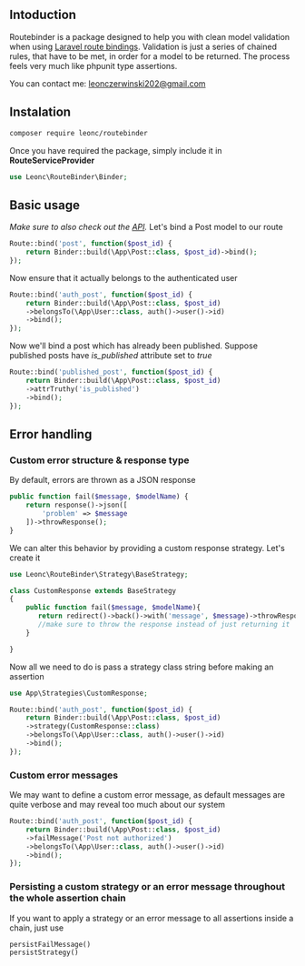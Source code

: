 ## Intoduction ##

Routebinder is a package designed to help you with clean model validation when using [Laravel route bindings](https://laravel.com/docs/5.8/routing#route-model-binding). Validation is just a series of chained rules, that have to be met, in order for a model to be returned. The process feels very much like phpunit type assertions.

You can contact me: 
leonczerwinski202@gmail.com

## Instalation ##

```bash
composer require leonc/routebinder
```

Once you have required the package, simply include it in **RouteServiceProvider**
```php
use Leonc\RouteBinder\Binder;
```

## Basic usage ##
*Make sure to also check out the [API](https://github.com/boring-leon/route-binder/blob/master/API.md).*
Let's bind a Post model to our route
```php
Route::bind('post', function($post_id) {
    return Binder::build(\App\Post::class, $post_id)->bind();
});
```

Now ensure that it actually belongs to the authenticated user

```php
Route::bind('auth_post', function($post_id) {
    return Binder::build(\App\Post::class, $post_id)
    ->belongsTo(\App\User::class, auth()->user()->id)
    ->bind();
});
```
Now we'll bind a post which has already been published. Suppose published posts have *is_published* attribute set to *true*

```php
Route::bind('published_post', function($post_id) {
    return Binder::build(\App\Post::class, $post_id)
    ->attrTruthy('is_published')
    ->bind();
});

```

## Error handling ##
### Custom error structure & response type ###

By default, errors are thrown as a JSON response
```php
public function fail($message, $modelName) {
    return response()->json([
        'problem' => $message
    ])->throwResponse();
}
```
We can alter this behavior by providing a custom response strategy. Let's create it
```php
use Leonc\RouteBinder\Strategy\BaseStrategy;

class CustomResponse extends BaseStrategy
{
    public function fail($message, $modelName){
       return redirect()->back()->with('message', $message)->throwResponse();
       //make sure to throw the response instead of just returning it
    }

}
```
Now all we need to do is pass a strategy class string before making an assertion
```php
use App\Strategies\CustomResponse;

Route::bind('auth_post', function($post_id) {
    return Binder::build(\App\Post::class, $post_id)
    ->strategy(CustomResponse::class)
    ->belongsTo(\App\User::class, auth()->user()->id)
    ->bind();
});
```

### Custom error messages ###
We may want to define a custom error message, as default messages are quite verbose and may reveal too much about our system

```php
Route::bind('auth_post', function($post_id) {
    return Binder::build(\App\Post::class, $post_id)
    ->failMessage('Post not authorized')
    ->belongsTo(\App\User::class, auth()->user()->id)
    ->bind();
});
```

### Persisting a custom strategy or an error message throughout the whole assertion chain ###
If you want to apply a strategy or an error message to all assertions inside a chain, just use 
```php
persistFailMessage()
persistStrategy()
```

